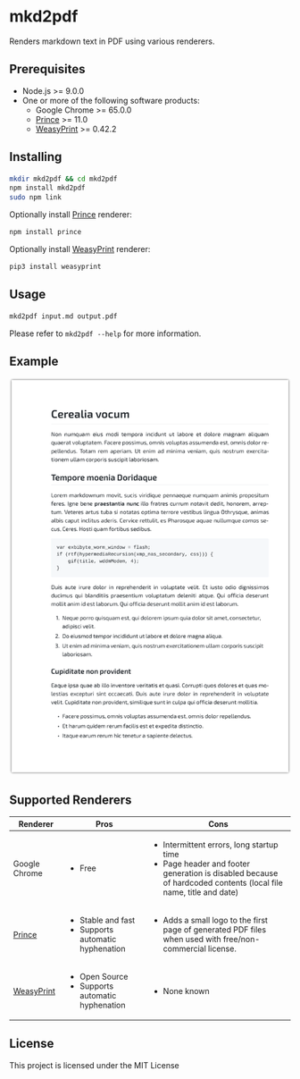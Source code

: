 # mkd2pdf
Renders markdown text in PDF using various renderers.

## Prerequisites
 - Node.js >= 9.0.0
 - One or more of the following software products:
     - Google Chrome >= 65.0.0
     - [Prince](https://www.princexml.com/) >= 11.0
     - [WeasyPrint](http://weasyprint.org/) >= 0.42.2

## Installing
```bash
mkdir mkd2pdf && cd mkd2pdf
npm install mkd2pdf
sudo npm link
```
Optionally install [Prince](https://www.princexml.com/) renderer:
```bash
npm install prince
```
Optionally install [WeasyPrint](http://weasyprint.org/) renderer:
```bash
pip3 install weasyprint
```

## Usage
```bash
mkd2pdf input.md output.pdf
```
Please refer to `mkd2pdf --help` for more information.

## Example
![lorem ipsum](https://raw.githubusercontent.com/ivoronin/mkd2pdf/master/example/example.png)

## Supported Renderers
| Renderer | Pros | Cons |
|-|-|-|
| Google Chrome | <ul><li>Free</li> | <ul><li>Intermittent errors, long startup time</li><li>Page header and footer generation is disabled because of hardcoded contents (local file name, title and date)</li></ul> |
| [Prince](https://www.princexml.com/) | <ul><li>Stable and fast</li><li>Supports automatic hyphenation</li></ul> | <ul><li>Adds a small logo to the first page of generated PDF files when used with free/non-commercial license.</li></ul> |
| [WeasyPrint](http://weasyprint.org/) | <ul><li>Open Source</li><li>Supports automatic hyphenation</li></ul> | <ul><li>None known |

## License
This project is licensed under the MIT License
